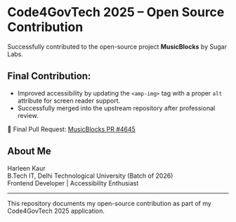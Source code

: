 # Code4GovTech 2025 – Open Source Contribution

Successfully contributed to the open-source project **MusicBlocks** by Sugar Labs.

## Final Contribution:
- Improved accessibility by updating the `<amp-img>` tag with a proper `alt` attribute for screen reader support.
- Successfully merged into the upstream repository after professional review.

🔗 Final Pull Request: [MusicBlocks PR #4645](https://github.com/sugarlabs/musicblocks/pull/4645)

## About Me
Harleen Kaur  
B.Tech IT, Delhi Technological University (Batch of 2026)  
Frontend Developer | Accessibility Enthusiast

---

This repository documents my open-source contribution as part of my Code4GovTech 2025 application.

